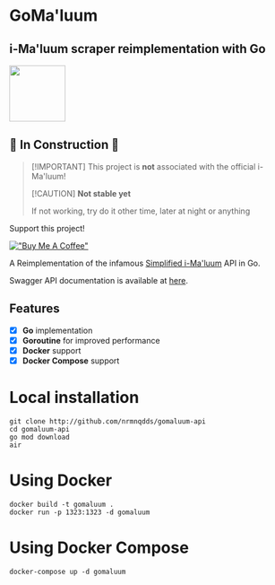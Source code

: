 GoMa'luum
=========

i-Ma'luum scraper reimplementation with Go
------------------------------------------

<img src="https://github.com/nrmnqdds/simplified-imaluum/assets/65181897/2ad4fedc-1018-4779-b94a-5aae6f2944a3" width=100 />

🚧 **In Construction** 🚧
-------------------------

> [!IMPORTANT] This project is **not** associated with the official i-Ma'luum!
>
> [!CAUTION] **Not stable yet**
>
> If not working, try do it other time, later at night or anything

Support this project!

[!["Buy Me A Coffee"](https://www.buymeacoffee.com/assets/img/custom_images/orange_img.png)](https://www.buymeacoffee.com/gbraad)

<!--A backend REST API for my infamous [Simplified i-Ma'luum](https://github.com/nrmnqdds/simplified-imaluum). Aims to improvise the performance of the scraper as Next.js server actions didn't do well in bulk parallel fetching.-->

A Reimplementation of the infamous [Simplified i-Ma'luum](https://imaluum.nrmnqdds.com) API in Go.

Swagger API documentation is available at [here](https://api.imaluum.nrmnqdds.com/swagger/index.html).

Features
--------

-	[x] **Go** implementation
-	[x] **Goroutine** for improved performance
-	[x] **Docker** support
-	[x] **Docker Compose** support

Local installation
==================

```
git clone http://github.com/nrmnqdds/gomaluum-api
cd gomaluum-api
go mod download
air
```

Using Docker
============

```
docker build -t gomaluum .
docker run -p 1323:1323 -d gomaluum
```

Using Docker Compose
====================

```
docker-compose up -d gomaluum
```
